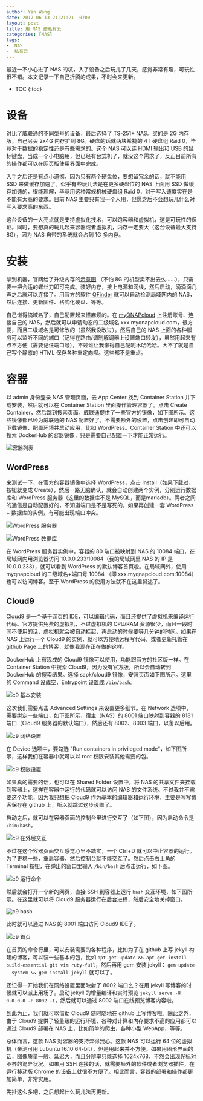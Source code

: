 ```yaml
---
author: Yan Wang
date: 2017-06-13 21:21:21 -0700
layout: post
title: 用 NAS 搭私有云
categories: [NAS]
tags:
-  NAS
-  私有云
---
```


最近一不小心进了 NAS 的坑，入了设备之后玩儿了几天，感觉非常有趣，可玩性很不错。本文记录一下自己折腾的成果，不时会来更新。

* TOC
{:toc}

# 设备

对比了威联通的不同型号的设备，最后选择了 TS-251+ NAS。买的是 2G 内存版，自己另买 2x4G 内存扩到 8G。硬盘的话就两块希捷的 4T 硬盘组 Raid 0，毕竟对于数据的稳定性还是有些需求的。这个 NAS 可以连 HDMI 输出和 USB 的鼠标键盘，当成一个小电脑用，但已经有台式机了，就没这个需求了，反正目前所有的操作都可以在网页版使用界面中完成。

入手之后还是有点小遗憾，因为只有两个硬盘位，要想留冗余的话，就不能用 SSD 来做缓存加速了。似乎有些玩儿法是在更多硬盘位的 NAS 上面用 SSD 做缓存加速的，很能理解，毕竟用这种常规机械硬盘组 Raid 0，对于写入速度实在是不能有太高的要求。目前 NAS 主要只有我一个人用，但愿之后不会想玩儿什么对写入要求高的东西。

这台设备的一大亮点就是支持虚拟化技术，可以跑容器和虚拟机，这是可玩性的保证。同时，要想真的玩儿起来容器或者虚拟机，内存一定要大（这台设备最大支持 8G），因为 NAS 自带的系统就会占到 1G 多内存。

# 安装

拿到机器，官网给了升级内存的[示意图](http://www.qnap.com/en/support/con_show.php?op=showone&cid=9#5_4) （不怕 8G 的机型卖不出去么……），只需要一把合适的螺丝刀即可完成。装好内存，接上电源和网线，然后启动，滴滴滴几声之后就可以连接了。用官方的软件 [QFinder](http://www.qnap.com/en-us/utilities) 就可以自动检测局域网内的 NAS，然后连接、更新固件、格式化硬盘、等等。

自己懒得搞域名了，自己配置起来怪麻烦的。在 [myQNAPcloud](http://www.myqnapcloud.com/) 上注册账号、连接自己的 NAS，然后就可以申请动态的二级域名 xxx.myqnapcloud.com，很方便，而且二级域名是可修改的（虽然我没改过）。然后自己的 NAS 上面的各种服务可以监听不同的端口（记得在路由/调制解调器上设置端口转发），虽然用起来有点不方便（需要记住端口号），不过谁让我懒得自己配呢木哈哈哈。大不了就是自己写个静态的 HTML 保存各种重定向呗。这些都不是重点。

# 容器

以 admin 身份登录 NAS 管理页面，去 App Center 找到 Container Station 并下载安装，然后就可以在 Container Station 里面操作管理容器了。点击 Create Container，然后跳到搜索页面。威联通提供了一些官方的镜像，如下图所示。这些镜像都已经为威联通的 NAS 配置好了，不需要额外的设置，点击创建即可自动下载镜像、配置环境并启动应用，比如 WordPress。Container Station 中还可以搜索 DockerHub 的容器镜像，只是需要自己配置一下才能正常运行。

![容器列表](/public/images/nas/container_station.png)

## WordPress

来测试一下，在官方的容器镜像中选择 WordPress，点击 Install（如果下载过，按钮就变成 Create），然后一路无脑确认，就会自动创建两个实例，分别运行数据库和 WordPress 服务器（这里的数据库不是 MySQL，而是mariadb）。两者之间的通信是自动配置好的，不知道端口是不是写死的，如果再创建一套 WordPress + 数据库的实例，有可能出现端口冲突。

![WordPress 服务器](/public/images/nas/wordpress_container.png)

![WordPress 数据库](/public/images/nas/wordpress_db_container.png)

在 WordPress 服务器实例中，容器的 80 端口被映射到 NAS 的 10084 端口，在局域网内用浏览器访问 10.0.0.233:10084（我的局域网里 NAS 的 IP 是 10.0.0.233），就可以看到 WordPress 的默认博客首页啦。在局域网外，使用 myqnapcloud 的二级域名+端口号 10084 （即 xxx.myqnapcloud.com:10084）也可以访问博客。至于 WordPress 的使用方法就不在这里赘述了。

## Cloud9

[Cloud9](http://c9.io) 是一个基于网页的 IDE，可以编辑代码，而且还提供了虚拟机来编译运行代码。官方提供免费的虚拟机，不过虚拟机的 CPU/RAM 资源很少，而且一段时间不使用的话，虚拟机就会被自动挂起，再启动的时候要等几分钟的时间。如果在 NAS 上运行一个 Cloud9 的实例，就可以方便地远程写代码，或者更新托管在 github Page 上的博客，就像我现在正在做的这样。

DockerHub 上有现成的 Cloud9 镜像可以使用，功能跟官方的社区版一样。在 Container Station 中搜索 Cloud9，因为没有官方版，所以会自动转到 DockerHub 的搜索结果。选择 sapk/cloud9 镜像，安装页面如下图所示。这里的 Command 设成空，Entrypoint 设置成 `/bin/bash`。

![c9 基本安装](/public/images/nas/c9_create_basic.png)

这次我们需要点击 Advanced Settings 来设置更多细节。在 Network 选项中，需要绑定一些端口，如下图所示，宿主（NAS）的 8001 端口映射到容器的 8181 端口（Cloud9 服务器的默认端口），然后还有 8002、8003 端口，以备以后用。

![c9 网络设置](/public/images/nas/c9_create_network.png)

在 Device 选项中，要勾选 "Run containers in privileged mode"，如下图所示，这样我们在容器中就可以以 root 权限安装其他需要的包。

![c9 权限设置](/public/images/nas/c9_create_priviledged.png)

如果真的需要的话，也可以在 Shared Folder 设置中，将 NAS 的共享文件夹挂载到容器上，这样在容器中运行的代码就可以访问 NAS 的文件系统。不过我并不需要这个功能，因为我只想把 Cloud9 作为基本的编辑器和运行环境，主要是写写博客保存在 github 上，所以就跳过这步设置了。

启动之后，就可以在容器页面的控制台里进行交互了（如下图），因为启动命令是 `/bin/bash`。

![c9 在外层交互](/public/images/nas/c9_container_commands.png)

不过在这个容器页面交互感觉心里不踏实，一个 Ctrl+D 就可以中止容器的运行。为了更稳一些，重启容器，然后控制台就不能交互了。然后点击右上角的 Terminal 按钮，在弹出的窗口里输入 `/bin/bash` 后点击运行，如下图。

![c9 运行命令](/public/images/nas/c9_run_terminal.png)

然后就会打开一个新的网页，直接 SSH 到容器上运行 `bash` 交互环境，如下图所示。在这里就可以将 Cloud9 服务器运行在后台进程，然后安全地关掉窗口。

![c9 bash](/public/images/nas/c9_web_bash.png)

此时就可以通过 NAS 的 8001 端口访问 Cloud9 IDE了。

![c9 首页](/public/images/nas/c9_home_page.png)

在首页的命令行里，可以安装需要的各种程序，比如为了在 github 上写 jekyll 构建的博客，可以装一些基本的包，比如 `apt-get update && apt-get install build-essential git vim ruby-full`，然后再用 gem 安装 jekyll： `gem update --system && gem install jekyll` 就可以了。

还记得一开始我们在网络设置里面映射了 8002 端口么？在用 jekyll 写博客的时候就可以派上用场了。启动 jekyll 的增量编译和实时预览 `jekyll serve -H 0.0.0.0 -P 8002 -I`，然后就可以通过 8002 端口在线预览博客内容啦。

到此为止，我们就可以借助 Cloud9 随时随地在 github 上写博客啦。除此之外，由于 Cloud9 提供了轻量级的运行环境，各种对计算和内存要求不高的应用都可以通过 Cloud9 部署在 NAS 上，比如简单的爬虫，各种小型 WebApp，等等。

总体而言，这款 NAS 对容器的支持深得我心。这款 NAS 可以运行 64 位的虚拟机（亲测可用 Lubuntu 16.10 64-bit），但是用起来并不方便。如果用图形界面的话，图像质量一般、延迟大，而且分辨率只能选择 1024x768，不然会出现光标对不齐的诡异状况。如果用 SSH 连接的话，就需要额外的软件或者浏览器插件，在运行移动版 Chrome 的设备上就很不方便了。相比而言，容器的部署和操作都更加简单，非常实用。

先扯这么多吧，之后想起什么玩儿法再更新。
